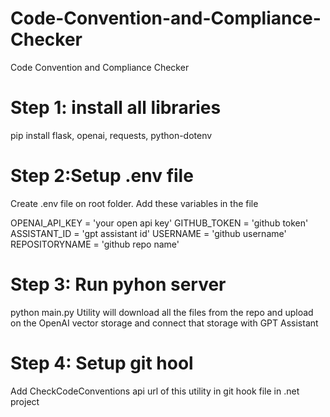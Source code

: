 # Code-Convention-and-Compliance-Checker
Code Convention and Compliance Checker

# Step 1: install all libraries
pip install flask, openai, requests, python-dotenv

# Step 2:Setup .env file
Create .env file on root folder. Add these variables in the file

OPENAI_API_KEY = 'your open api key'
GITHUB_TOKEN = 'github token'
ASSISTANT_ID = 'gpt assistant id'
USERNAME = 'github username'
REPOSITORYNAME = 'github repo name'

# Step 3: Run pyhon server
python main.py
Utility will download all the files from the repo and upload on the OpenAI vector storage and connect that storage with GPT Assistant

# Step 4: Setup git hool
Add CheckCodeConventions api url of this utility in git hook file in .net project







